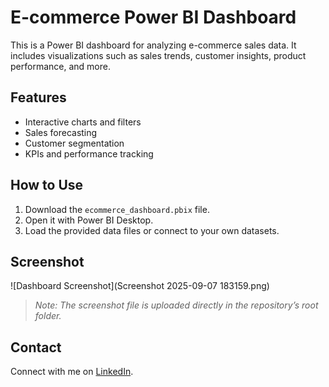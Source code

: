 # E-commerce Power BI Dashboard

This is a Power BI dashboard for analyzing e-commerce sales data. It includes visualizations such as sales trends, customer insights, product performance, and more.

## Features
- Interactive charts and filters
- Sales forecasting
- Customer segmentation
- KPIs and performance tracking

## How to Use
1. Download the `ecommerce_dashboard.pbix` file.
2. Open it with Power BI Desktop.
3. Load the provided data files or connect to your own datasets.

## Screenshot
![Dashboard Screenshot](Screenshot 2025-09-07 183159.png)

> *Note: The screenshot file is uploaded directly in the repository’s root folder.*

## Contact
Connect with me on [LinkedIn](https://www.linkedin.com/in/lekhraj-prajapati-15aa26273).
